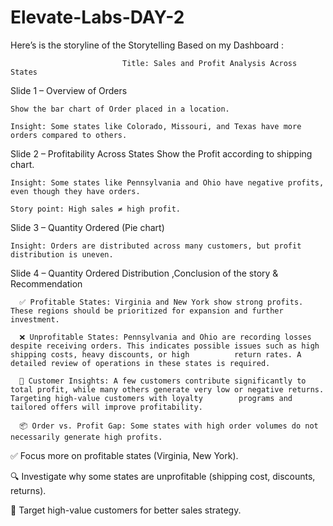 # Elevate-Labs-DAY-2
Here’s is the storyline of the Storytelling Based on my Dashboard :

                             Title: Sales and Profit Analysis Across States

Slide 1 – Overview of Orders

    Show the bar chart of Order placed in a location.

    Insight: Some states like Colorado, Missouri, and Texas have more orders compared to others.

Slide 2 – Profitability Across States Show the Profit according to shipping chart.

    Insight: Some states like Pennsylvania and Ohio have negative profits, even though they have orders.

    Story point: High sales ≠ high profit.

Slide 3 – Quantity Ordered (Pie chart)

    Insight: Orders are distributed across many customers, but profit distribution is uneven.

Slide 4 – Quantity Ordered Distribution ,Conclusion of the story & Recommendation

      ✅ Profitable States: Virginia and New York show strong profits. These regions should be prioritized for expansion and further investment.

      ❌ Unprofitable States: Pennsylvania and Ohio are recording losses despite receiving orders. This indicates possible issues such as high shipping costs, heavy discounts, or high          return rates. A detailed review of operations in these states is required.

      🎯 Customer Insights: A few customers contribute significantly to total profit, while many others generate very low or negative returns. Targeting high-value customers with loyalty        programs and tailored offers will improve profitability.

      📦 Order vs. Profit Gap: Some states with high order volumes do not necessarily generate high profits.


✅ Focus more on profitable states (Virginia, New York).

🔍 Investigate why some states are unprofitable (shipping cost, discounts, returns).

🎯 Target high-value customers for better sales strategy.

